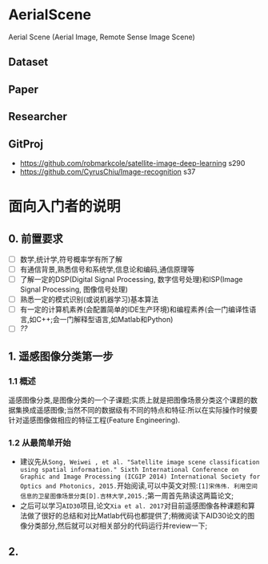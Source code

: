 # AerialScene
Aerial Scene (Aerial Image, Remote Sense Image Scene) 

## Dataset

## Paper

## Researcher

## GitProj
- https://github.com/robmarkcole/satellite-image-deep-learning s290
- https://github.com/CyrusChiu/Image-recognition s37

# 面向入门者的说明

## 0. 前置要求
- [ ] 数学,统计学,符号概率学有所了解
- [ ] 有通信背景,熟悉信号和系统学,信息论和编码,通信原理等
- [ ] 了解一定的DSP(Digital Signal Processing, 数字信号处理)和ISP(Image Signal Processing, 图像信号处理)
- [ ] 熟悉一定的模式识别(或说机器学习)基本算法
- [ ] 有一定的计算机素养(会配置简单的IDE生产环境)和编程素养(会一门编译性语言,如C++;会一门解释型语言,如Matlab和Python)
- [ ] *??*

## 1. 遥感图像分类第一步
### 1.1 概述
遥感图像分类,是图像分类的一个子课题;实质上就是把图像场景分类这个课题的数据集换成遥感图像;当然不同的数据级有不同的特点和特征:所以在实际操作时候要针对遥感图像做相应的特征工程(Feature Engineering).
### 1.2 从最简单开始
- 建议先从```Song, Weiwei , et al. "Satellite image scene classification using spatial information." Sixth International Conference on Graphic and Image Processing (ICGIP 2014) International Society for Optics and Photonics, 2015.```开始阅读,可以中英文对照:```[1]宋伟伟. 利用空间信息的卫星图像场景分类[D].吉林大学,2015.```;第一周首先熟读这两篇论文;
- 之后可以学习```AID30```项目,论文```Xia et al. 2017```对目前遥感图像各种课题和算法做了很好的总结和对比Matlab代码也都提供了;稍微阅读下AID30论文的图像分类部分,然后就可以对相关部分的代码运行并review一下;
## 2.